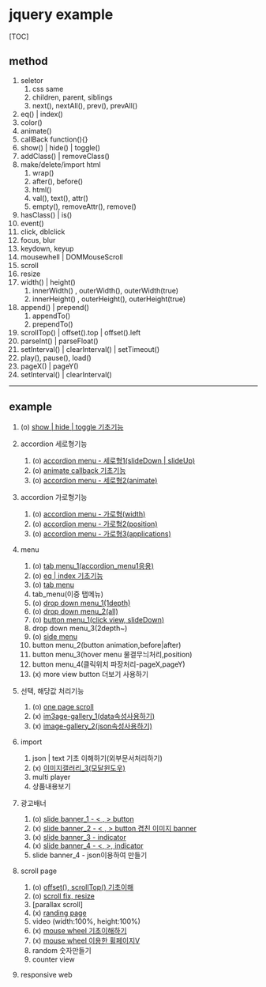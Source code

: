 # jquery example

[TOC]

## method

1. seletor
   1. css same
   2. children, parent, siblings
   3. next(), nextAll(), prev(), prevAll()
2. eq() | index()
3. color()
4. animate()
5. callBack function(){}
6. show() | hide() | toggle()
7. addClass() | removeClass()
8. make/delete/import html
   1. wrap() 
   2. after(), before()
   3. html()
   4. val(), text(), attr()
   5. empty(), removeAttr(), remove()
9. hasClass() | is()
10. event()
  1. click, dblclick
  2. focus, blur
  3. keydown, keyup
  4. mousewhell | DOMMouseScroll
  5. scroll
  6. resize
11. width() | height()
    1. innerWidth() , outerWidth(), outerWidth(true)
    2. innerHeight() , outerHeight(), outerHeight(true)
12. append() | prepend()
    1. appendTo()
    2. prependTo()
13. scrollTop() | offset().top | offset().left
14. parseInt() | parseFloat()
15. setInterval() | clearInterval() | setTimeout() 
16. play(), pause(), load()
17. pageX() | pageY()
18. setInterval() | clearInterval()


---

## example

1. (o) [ show | hide | toggle 기초기능](https://xidoweb.github.io/webTest/web/jquery_test/html/a_show_hide_toggle/js_01_showHide.html)

2. accordion 세로형기능

   1. (o) [accordion menu - 세로형1(slideDown | slideUp)](https://xidoweb.github.io/webTest/web/jquery_test/html/b_accordion/js_02_accordionV.html)
   2. (o) [animate callback 기초기능](https://xidoweb.github.io/webTest/web/jquery_test/html/b_accordion/js_03_animateCallback)
   3. (o) [accordion menu - 세로형2(animate)](https://xidoweb.github.io/webTest/web/jquery_test/html/b_accordion/js_04_accordionV.html)

3. accordion 가로형기능

   1. (o) [accordion menu - 가로형(width)](https://xidoweb.github.io/webTest/web/jquery_ex/html/b_accordion/js_05_accordionH1.html)
   2. (o) [accordion menu - 가로형2(position)](https://xidoweb.github.io/webTest/web/jquery_ex/html/b_accordion/js_05_accordionH2.html)
   3. (o) [accordion menu -  가로형3(applications)](https://xidoweb.github.io/webTest/web/jquery_ex/html/b_accordion/js_05_accordionH3.html)

4. menu

   1. (o) [tab menu_1(accordion_menu1응용)](https://xidoweb.github.io/webTest/web/jquery_ex/html/c_menu/js_05_tabMenu_01.html)
   2. (o) [eq | index 기초기능](https://xidoweb.github.io/webTest/web/jquery_test/html/c_menu/js_07_indexEq_01.html) 
   3. (o) [tab menu](https://xidoweb.github.io/webTest/web/jquery_test/html/c_menu/js_06_tabMenu_02.html)
   4. tab_menu(이중 탭메뉴)
   5. (o) [drop down menu_1(1depth)](https://xidoweb.github.io/webTest/web/jquery_test/html/c_menu/js_08_menu_depth_01.html)
   6. (o) [drop down menu_2(all)](https://xidoweb.github.io/webTest/web/jquery_test/html/c_menu/js_08_menu_depth_02.html)
   7. (o) [button menu_1(click view, slideDown)](https://xidoweb.github.io/webTest/web/jquery_test/html/c_menu/js_08_menu_depth_03.html)
   8. drop down menu_3(2depth~)
   9. (o) [side menu](https://xidoweb.github.io/webTest/web/jquery_ex/html/jquery_08_slide_button.html)
   10. button menu_2(button animation,before|after)
   11. button menu_3(hover menu 물결무늬처리,position)
   12. button menu_4(클릭위치 파장처리-pageX,pageY)
   13. (x) more view button 더보기 사용하기

5. 선택, 해당값 처리기능

   1. (o) [one page scroll](https://xidoweb.github.io/webTest/web/jquery_test/html/f_scroll_page/js_08_onepageScroll_01.html)
   2. (x) [im3age-gallery_1(data속성사용하기)](https://xidoweb.github.io/webTest/web/jquery_ex/html/jquery_09_gallery_01.html)
   3. (x) [image-gallery_2(json속성사용하기)](https://xidoweb.github.io/webTest/web/jquery_ex/html/jquery_09_gallery_02.html)

6. import

   1. json | text 기초 이해하기(외부문서처리하기)
   2. (x) [이미지갤러리_3(모달윈도우)](https://xidoweb.github.io/webTest/web/jquery_ex/html/jquery_13_modal_01.html)
   3. multi player
   4. 상품내용보기

7. 광고배너

   1. (o) [slide banner_1 - &lt; , &gt; button](https://xidoweb.github.io/webTest/web/jquery_ex/jquery_10_slideBanner_01.html)
   2. (x) [slide banner_2 - &lt; , &gt; button 겹친 이미지 banner]( )
   3. (x) [slide banner_3 - indicator](https://xidoweb.github.io/webTest/web/jquery_ex/html/jquery_19_slideBanner_02.html)
   4. (x) [slide banner_4 - &lt;, &gt;, indicator](https://xidoweb.github.io/webTest/web/jquery_ex/html/jquery_19_slideBanner_03.html)
   5. slide banner_4 - json이용하여 만들기

8. scroll page

   1. (o) [offset(), scrollTop() 기초이해](https://xidoweb.github.io/webTest/web/jquery_ex/jquery_14-1_scrollTop_offset.html)
   2. (o) [scroll fix, resize](https://xidoweb.github.io/webTest/web/jquery_ex/jquery_15_scrollFix_header.html)
   3. [parallax scroll]
   4. (x) [randing page](https://xidoweb.github.io/webTest/web/jquery_ex/html/jquery_17_randing_01.html)
   5. video (width:100%, height:100%)
   6. (x) [mouse wheel 기초이해하기 ](https://xidoweb.github.io/webTest/web/jquery_ex/html/jquery_16_mousewheel_01.html)
   7. (x) [mouse wheel 이용한 휠페이지V](https://xidoweb.github.io/webTest/web/jquery_ex/html/jquery_16_mousewheel_02.html)
   8. random 숫자만들기
   9. counter view

9. responsive web

   ​